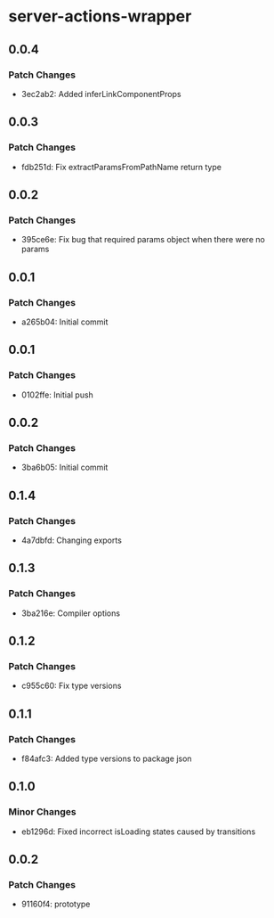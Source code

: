 # server-actions-wrapper

## 0.0.4

### Patch Changes

- 3ec2ab2: Added inferLinkComponentProps

## 0.0.3

### Patch Changes

- fdb251d: Fix extractParamsFromPathName return type

## 0.0.2

### Patch Changes

- 395ce6e: Fix bug that required params object when there were no params

## 0.0.1

### Patch Changes

- a265b04: Initial commit

## 0.0.1

### Patch Changes

- 0102ffe: Initial push

## 0.0.2

### Patch Changes

- 3ba6b05: Initial commit

## 0.1.4

### Patch Changes

- 4a7dbfd: Changing exports

## 0.1.3

### Patch Changes

- 3ba216e: Compiler options

## 0.1.2

### Patch Changes

- c955c60: Fix type versions

## 0.1.1

### Patch Changes

- f84afc3: Added type versions to package json

## 0.1.0

### Minor Changes

- eb1296d: Fixed incorrect isLoading states caused by transitions

## 0.0.2

### Patch Changes

- 91160f4: prototype
